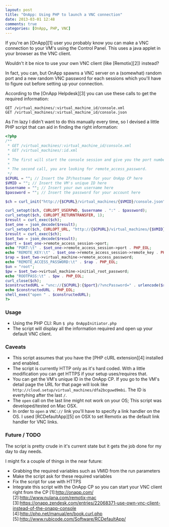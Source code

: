 ```yaml
---
layout: post
title: "OnApp: Using PHP to launch a VNC connection"
date: 2013-03-01 12:48
comments: true
categories: [OnApp, PHP, VNC]
---
```


If you're an [OnApp][1] user you probably know you can make a VNC connection to your VM's using the Control Panel.
This uses a java applet in your browser as the VNC client.

Wouldn't it be nice to use your own VNC client (like [Remotix][2]) instead?

In fact, you can, but OnApp spawns a VNC server on a (somewhat) random port and a new random VNC password for each sessions which you'll have to figure out before setting up your connection. 

According to the [OnApp Helpdesk][3] you can use these calls to get the required information:
	GET /virtual_machines/:virtual_machine_id/console.xml
	GET /virtual_machines/:virtual_machine_id/console.json
As I'm lazy I didn't want to do this manually every time, so I devised a little PHP script that can aid in finding the right information:

<!-- more -->  

``` php OnApp VNC Initiator
<?php
/**
 * GET /virtual_machines/:virtual_machine_id/console.xml
 * GET /virtual_machines/:id.xml
 *
 * The first will start the console session and give you the port number to connect to.
 *
 * The second call, you are looking for remote_access_password.
 */
$CPURL = ""; // Insert the IP/hostname for your OnApp CP here
$VMID = ""; // Insert the VM's unique ID here
$username = ""; // Insert your own username here
$password = ""; // Insert the password for your account here

$ch = curl_init("http://{$CPURL}/virtual_machines/{$VMID}/console.json");

curl_setopt($ch, CURLOPT_USERPWD, $username . ":" . $password);
curl_setopt($ch, CURLOPT_RETURNTRANSFER, 1);
$result = curl_exec($ch);
$set_one = json_decode($result);
curl_setopt($ch, CURLOPT_URL, "http://{$CPURL}/virtual_machines/{$VMID}.json");
$result = curl_exec($ch);
$set_two = json_decode($result);
$port = $set_one->remote_access_session->port;
echo "PORT:\t" . $set_one->remote_access_session->port . PHP_EOL;
echo "REMOTE_KEY:\t" . $set_one->remote_access_session->remote_key . PHP_EOL;
$rap = $set_two->virtual_machine->remote_access_password;
echo "REMOTE_ACCESS_PASSWORD:\t" . $rap . PHP_EOL;
$un = "root";
$pw = $set_two->virtual_machine->initial_root_password;
echo "ROOTPASS:\t" . $pw . PHP_EOL;
curl_close($ch);
$constructedURL = "vnc://{$CPURL}:{$port}/?vncPassword=" . urlencode($rap);
echo $constructedURL . PHP_EOL;
shell_exec("open " . $constructedURL);
?>
```

### Usage
* Using the PHP CLI: Run `$ php OnAppInitiator.php`
* The script will display all the information required and open up your default VNC client.

### Caveats
* This script assumes that you have the [PHP cURL extension][4] installed and enabled.
* The script is currently HTTP only as it's hard coded. With a little modification you can get HTTPS if your setup uses/requires that.
* You can get the VM's unique ID in the OnApp CP. If you go to the VM's detail page the URL for that page will look like `http://cloud.setup/virtual_machines/dfa2bcguwd9mbi`. The ID is evertyhing after the last `/`.
* The `open` call on the last line might not work on your OS; This script was developed/tested on Mac OSX.
* In order to `open` a `VNC://` link you'll have to specify a link handler on the OS. I used [RCDefaultApp][5] on OSX to set Remotix as the default link handler for VNC links.

### Future / TODO
The script is pretty crude in it's current state but it gets the job done for my day to day needs.

I might fix a couple of things in the near future:

* Grabbing the required variables such as VMID from the run parameters
* Make the script ask for these required variables
* Fix the script for use with HTTPS
* Integrate this script with the OnApp CP so you can start your VNC client right from the CP
[1]:http://onapp.com/
[2]:http://www.nulana.com/remotix-mac
[3]:https://onapp.zendesk.com/entries/22068371-use-own-vnc-client-instead-of-the-onapp-console
[4]:http://php.net/manual/en/book.curl.php
[5]:http://www.rubicode.com/Software/RCDefaultApp/

